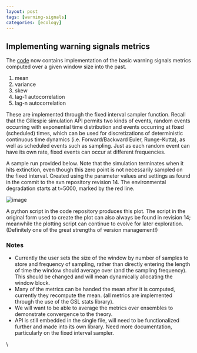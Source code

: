 ```yaml
---
layout: post
tags: [warning-signals]
categories: [ecology]
---
```






 





Implementing warning signals metrics
------------------------------------

The
[code](http://code.google.com/p/popdyn/source/checkout "http://code.google.com/p/popdyn/source/checkout")
now contains implementation of the basic warning signals metrics
computed over a given window size into the past.

1.  mean
2.  variance
3.  skew
4.  lag-1 autocorrelation
5.  lag-n autocorrelation

These are implemented through the fixed interval sampler function.
Recall that the Gillespie simulation API permits two kinds of events,
random events occurring with exponential time distribution and events
occurring at fixed (scheduled) times, which can be used for
discretizations of deterministic continuous time dynamics (i.e.
Forward/Backward Euler, Runge-Kutta), as well as scheduled events such
as sampling. Just as each random event can have its own rate, fixed
events can occur at different frequencies.

A sample run provided below. Note that the simulation terminates when it
hits extinction, even though this zero point is not necessarily sampled
on the fixed interval. Created using the parameter values and settings
as found in the commit to the svn repository revision 14. The
environmental degradation starts at t=5000, marked by the red line.

![image](http://openwetware.org/images/thumb/3/32/Earlywarning.png/400px-Earlywarning.png)

A python script in the code repository produces this plot. The script in
the original form used to create the plot can also always be found in
revision 14; meanwhile the plotting script can continue to evolve for
later exploration. (Definitely one of the great strengths of version
management!)

### Notes

-   Currently the user sets the size of the window by number of samples
    to store and frequency of sampling, rather than directly entering
    the length of time the window should average over (and the sampling
    frequency). This should be changed and will mean dynamically
    allocating the window block.
-   Many of the metrics can be handed the mean after it is computed,
    currently they recompute the mean. (all metrics are implemented
    through the use of the GSL stats library).
-   We will want to be able to average the metrics over ensembles to
    demonstrate convergence to the theory.
-   API is still embedded in the single file, will need to be
    functionalized further and made into its own library. Need more
    documentation, particularly on the fixed interval sampler.

\

